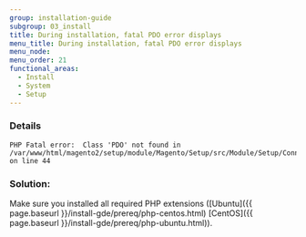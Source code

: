 ```yaml
---
group: installation-guide
subgroup: 03_install
title: During installation, fatal PDO error displays
menu_title: During installation, fatal PDO error displays
menu_node:
menu_order: 21
functional_areas:
  - Install
  - System
  - Setup
---
```


### Details

	PHP Fatal error:  Class 'PDO' not found in /var/www/html/magento2/setup/module/Magento/Setup/src/Module/Setup/ConnectionFactory.php on line 44

### Solution:

Make sure you installed all required PHP extensions ([Ubuntu]({{ page.baseurl }}/install-gde/prereq/php-centos.html) [CentOS]({{ page.baseurl }}/install-gde/prereq/php-ubuntu.html)). 

